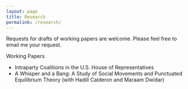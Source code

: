 ```yaml
---
layout: page
title: Research
permalink: /research/
---
```

Requests for drafts of working papers are welcome. Please feel free to email me your request.

Working Papers
* Intraparty Coalitions in the U.S. House of Representatives
* A Whisper and a Bang: A Study of Social Movements and Punctuated Equilibrium Theory (with Hadill Calderon and Maraam Dwidar)